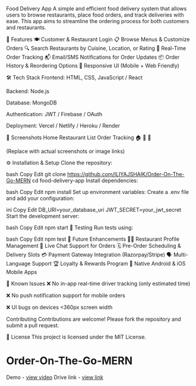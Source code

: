 Food Delivery App
A simple and efficient food delivery system that allows users to browse restaurants, place food orders, and track deliveries with ease. This app aims to streamline the ordering process for both customers and restaurants.

🚀 Features
🍽️ Customer & Restaurant Login
📋 Browse Menus & Customize Orders
🔍 Search Restaurants by Cuisine, Location, or Rating
🛵 Real-Time Order Tracking
📬 Email/SMS Notifications for Order Updates
📦 Order History & Reordering Options
📱 Responsive UI (Mobile + Web Friendly)

🛠️ Tech Stack
Frontend: HTML, CSS, JavaScript / React 

Backend: Node.js 

Database: MongoDB 

Authentication: JWT / Firebase / OAuth

Deployment: Vercel / Netlify / Heroku / Render

📸 Screenshots
Home	Restaurant List	Order Tracking
🏠	🍜	🚚

(Replace with actual screenshots or image links)

⚙️ Installation & Setup
Clone the repository:

bash
Copy
Edit
git clone https://github.com/ILIYAJSHAIK/Order-On-The-Go-MERN
cd food-delivery-app
Install dependencies:

bash
Copy
Edit
npm install
Set up environment variables: Create a .env file and add your configuration:

ini
Copy
Edit
DB_URI=your_database_uri
JWT_SECRET=your_jwt_secret
Start the development server:

bash
Copy
Edit
npm start
🧪 Testing
Run tests using:

bash
Copy
Edit
npm test
📌 Future Enhancements
👨‍🍳 Restaurant Profile Management
💬 Live Chat Support for Orders
🗓️ Pre-Order Scheduling & Delivery Slots
💳 Payment Gateway Integration (Razorpay/Stripe)
🗣️ Multi-Language Support
🏆 Loyalty & Rewards Program
📲 Native Android & iOS Mobile Apps

🐞 Known Issues
❌ No in-app real-time driver tracking (only estimated time)

❌ No push notification support for mobile orders

❌ UI bugs on devices <360px screen width

Contributing
Contributions are welcome!
Please fork the repository and submit a pull request.

📄 License
This project is licensed under the MIT License.
# Order-On-The-Go-MERN
Demo - <a href="https://drive.google.com/file/d/1x0-524jeFhvco8XhUt-aKftwEmlesjh2/view?usp=sharing">view video</a>
Drive link - <a href="https://drive.google.com/drive/u/0/folders/1LJKHrqkmXZCj2r13NTGavQqapWlDbyPw">view link</a>
